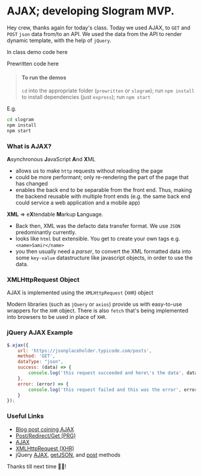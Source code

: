AJAX; developing Slogram MVP.
===

Hey crew, thanks again for today's class. Today we used AJAX, to `GET` and `POST` `json` data from/to an API. We used the data from the API to render dynamic template, with the help of `jQuery`.

In class demo code here

Prewritten code here

> #### To run the demos
> `cd` into the appropriate folder (`prewritten` or `slogram`);
> run `npm install` to install dependencies (just `express`);
> run `npm start`

E.g.

```bash
cd slogram
npm install
npm start
```

### What is AJAX?

**A**synchronous **J**avaScript **A**nd **X**ML

- allows us to make `http` requests without reloading the page
- could be more performant; only re-rendering the part of the page that has changed
- enables the back end to be separable from the front end. Thus, making the backend reusable with multiple front ends (e.g. the same back end could service a web application and a mobile app)

**XML** => e**X**tendable **M**arkup **L**anguage.

- Back then, XML was the defacto data transfer format. We use `JSON` predominantly currently.
- looks like `html` but extensible. You get to create your own tags e.g. `<name>Samir</name>`
- you then usually need a _parser_, to convert the XML formatted data into some `key-value` datastructure like javascript objects, in order to use the data.


### XMLHttpRequest Object

AJAX is implemented using the `XMLHttpRequest` (`XHR`) object

Modern libraries (such as `jQuery` or `axios`) provide us with easy-to-use wrappers for the `XHR` object. There is also `fetch` that's being implemented into browsers to be used in place of `XHR`.

### jQuery AJAX Example

```js
$.ajax({
    url: 'https://jsonplaceholder.typicode.com/posts',
    method: 'GET',
    dataType: "json",
    success: (data) => {
        console.log('this request succeeded and here\'s the data', data);
    },
    error: (error) => {
        console.log('this request failed and this was the error', error);
    }
});
```

### Useful Links
* [Blog post coining AJAX](https://web.archive.org/web/20160305044414/http://adaptivepath.org/ideas/ajax-new-approach-web-applications/)
* [Post/Redirect/Get (PRG)](https://en.wikipedia.org/wiki/Post/Redirect/Get)
* [AJAX](https://en.wikipedia.org/wiki/Ajax_(programming))
* [XMLHttpRequest (XHR)](https://developer.mozilla.org/en-US/docs/Web/API/XMLHttpRequest)
* jQuery [AJAX](http://api.jquery.com/jquery.ajax/), [getJSON](https://api.jquery.com/jquery.getjson/), and [post](https://api.jquery.com/jquery.post/) methods


Thanks till next time 🤘🏿!